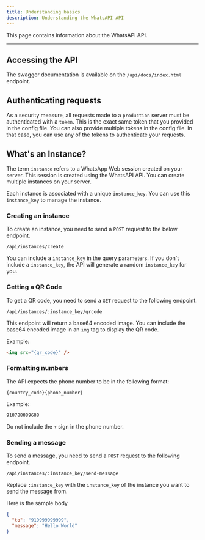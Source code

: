```yaml
---
title: Understanding basics
description: Understanding the WhatsAPI API
---
```


This page contains information about the WhatsAPI API.

---

## Accessing the API

The swagger documentation is available on the `/api/docs/index.html` endpoint.

## Authenticating requests

As a security measure, all requests made to a `production` server must be authenticated with a `token`. This is the exact same token that you provided in the config file. You can also provide multiple tokens in the config file. In that case, you can use any of the tokens to authenticate your requests.

## What's an Instance?

The term `instance` refers to a WhatsApp Web session created on your server. This session is created using the WhatsAPI API. You can create multiple instances on your server.

Each instance is associated with a unique `instance_key`. You can use this `instance_key` to manage the instance.

### Creating an instance

To create an instance, you need to send a `POST` request to the below endpoint. 

```http
/api/instances/create
```

You can include a `instance_key` in the query parameters. If you don't include a `instance_key`, the API will generate a random `instance_key` for you.

### Getting a QR Code

To get a QR code, you need to send a `GET` request to the following endpoint.

```
/api/instances/:instance_key/qrcode
```
This endpoint will return a base64 encoded image.
You can include the base64 encoded image in an `img` tag to display the QR code.

Example:

```html
<img src="{qr_code}" />
```
 
 ### Formatting numbers

The API expects the phone number to be in the following format:

```
{country_code}{phone_number}
```

Example:

```
918788889688
```

Do not include the `+` sign in the phone number.


### Sending a message

To send a message, you need to send a `POST` request to the following endpoint.

```
/api/instances/:instance_key/send-message
```

Replace `:instance_key` with the `instance_key` of the instance you want to send the message from.

Here is the sample body

```json
{
  "to": "919999999999",
  "message": "Hello World"
}
```
